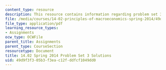 ```yaml
---
content_type: resource
description: This resource contains information regarding problem set 3 solution.
file: /media/courses/14-02-principles-of-macroeconomics-spring-2014/49d9f3f305b3f3eac12fddfcf1049dd0_MIT14_02S14_pset3_sols.pdf
file_type: application/pdf
learning_resource_types:
- Assignments
ocw_type: OCWFile
parent_title: Assignments
parent_type: CourseSection
resourcetype: Document
title: 14.02 Spring 2014 Problem Set 3 Solutions
uid: 49d9f3f3-05b3-f3ea-c12f-ddfcf1049dd0
---
```

